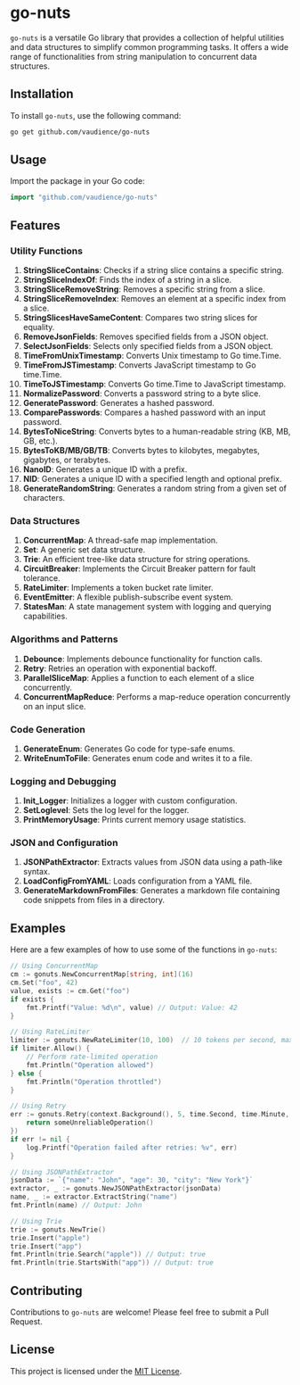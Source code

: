 # go-nuts

`go-nuts` is a versatile Go library that provides a collection of helpful utilities and data structures to simplify common programming tasks. It offers a wide range of functionalities from string manipulation to concurrent data structures.

## Installation

To install `go-nuts`, use the following command:

```bash
go get github.com/vaudience/go-nuts
```

## Usage

Import the package in your Go code:

```go
import "github.com/vaudience/go-nuts"
```

## Features

### Utility Functions

1. **StringSliceContains**: Checks if a string slice contains a specific string.
2. **StringSliceIndexOf**: Finds the index of a string in a slice.
3. **StringSliceRemoveString**: Removes a specific string from a slice.
4. **StringSliceRemoveIndex**: Removes an element at a specific index from a slice.
5. **StringSlicesHaveSameContent**: Compares two string slices for equality.
6. **RemoveJsonFields**: Removes specified fields from a JSON object.
7. **SelectJsonFields**: Selects only specified fields from a JSON object.
8. **TimeFromUnixTimestamp**: Converts Unix timestamp to Go time.Time.
9. **TimeFromJSTimestamp**: Converts JavaScript timestamp to Go time.Time.
10. **TimeToJSTimestamp**: Converts Go time.Time to JavaScript timestamp.
11. **NormalizePassword**: Converts a password string to a byte slice.
12. **GeneratePassword**: Generates a hashed password.
13. **ComparePasswords**: Compares a hashed password with an input password.
14. **BytesToNiceString**: Converts bytes to a human-readable string (KB, MB, GB, etc.).
15. **BytesToKB/MB/GB/TB**: Converts bytes to kilobytes, megabytes, gigabytes, or terabytes.
16. **NanoID**: Generates a unique ID with a prefix.
17. **NID**: Generates a unique ID with a specified length and optional prefix.
18. **GenerateRandomString**: Generates a random string from a given set of characters.

### Data Structures

1. **ConcurrentMap**: A thread-safe map implementation.
2. **Set**: A generic set data structure.
3. **Trie**: An efficient tree-like data structure for string operations.
4. **CircuitBreaker**: Implements the Circuit Breaker pattern for fault tolerance.
5. **RateLimiter**: Implements a token bucket rate limiter.
6. **EventEmitter**: A flexible publish-subscribe event system.
7. **StatesMan**: A state management system with logging and querying capabilities.

### Algorithms and Patterns

1. **Debounce**: Implements debounce functionality for function calls.
2. **Retry**: Retries an operation with exponential backoff.
3. **ParallelSliceMap**: Applies a function to each element of a slice concurrently.
4. **ConcurrentMapReduce**: Performs a map-reduce operation concurrently on an input slice.

### Code Generation

1. **GenerateEnum**: Generates Go code for type-safe enums.
2. **WriteEnumToFile**: Generates enum code and writes it to a file.

### Logging and Debugging

1. **Init_Logger**: Initializes a logger with custom configuration.
2. **SetLoglevel**: Sets the log level for the logger.
3. **PrintMemoryUsage**: Prints current memory usage statistics.

### JSON and Configuration

1. **JSONPathExtractor**: Extracts values from JSON data using a path-like syntax.
2. **LoadConfigFromYAML**: Loads configuration from a YAML file.
3. **GenerateMarkdownFromFiles**: Generates a markdown file containing code snippets from files in a directory.

## Examples

Here are a few examples of how to use some of the functions in `go-nuts`:

```go
// Using ConcurrentMap
cm := gonuts.NewConcurrentMap[string, int](16)
cm.Set("foo", 42)
value, exists := cm.Get("foo")
if exists {
    fmt.Printf("Value: %d\n", value) // Output: Value: 42
}

// Using RateLimiter
limiter := gonuts.NewRateLimiter(10, 100)  // 10 tokens per second, max 100 tokens
if limiter.Allow() {
    // Perform rate-limited operation
    fmt.Println("Operation allowed")
} else {
    fmt.Println("Operation throttled")
}

// Using Retry
err := gonuts.Retry(context.Background(), 5, time.Second, time.Minute, func() error {
    return someUnreliableOperation()
})
if err != nil {
    log.Printf("Operation failed after retries: %v", err)
}

// Using JSONPathExtractor
jsonData := `{"name": "John", "age": 30, "city": "New York"}`
extractor, _ := gonuts.NewJSONPathExtractor(jsonData)
name, _ := extractor.ExtractString("name")
fmt.Println(name) // Output: John

// Using Trie
trie := gonuts.NewTrie()
trie.Insert("apple")
trie.Insert("app")
fmt.Println(trie.Search("apple")) // Output: true
fmt.Println(trie.StartsWith("app")) // Output: true
```

## Contributing

Contributions to `go-nuts` are welcome! Please feel free to submit a Pull Request.

## License

This project is licensed under the [MIT License](LICENSE).
